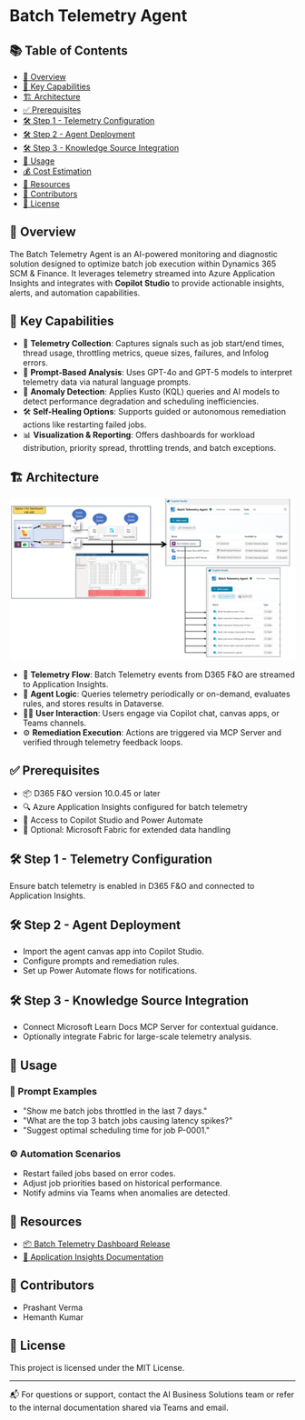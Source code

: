 # Batch Telemetry Agent

## 📚 Table of Contents
- [🧠 Overview](#overview)
- [🔧 Key Capabilities](#key-capabilities)
- [🏗️ Architecture](#architecture)
- [✅ Prerequisites](#prerequisites)
- [🛠️ Step 1 - Telemetry Configuration](#step-1---telemetry-configuration)
- [🛠️ Step 2 - Agent Deployment](#step-2---agent-deployment)
- [🛠️ Step 3 - Knowledge Source Integration](#step-3---knowledge-source-integration)
- [🧪 Usage](#usage)
- [💰 Cost Estimation](#cost-estimation)
- [📎 Resources](#resources)
- [👥 Contributors](#contributors)
- [📄 License](#license)

## 🧠 Overview

The Batch Telemetry Agent is an AI-powered monitoring and diagnostic solution designed to optimize batch job execution within Dynamics 365 SCM & Finance. It leverages telemetry streamed into Azure Application Insights and integrates with **Copilot Studio** to provide actionable insights, alerts, and automation capabilities.

## 🔧 Key Capabilities

- 📡 **Telemetry Collection**: Captures signals such as job start/end times, thread usage, throttling metrics, queue sizes, failures, and Infolog errors.
- 💬 **Prompt-Based Analysis**: Uses GPT-4o and GPT-5 models to interpret telemetry data via natural language prompts.
- 🚨 **Anomaly Detection**: Applies Kusto (KQL) queries and AI models to detect performance degradation and scheduling inefficiencies.
- 🛠️ **Self-Healing Options**: Supports guided or autonomous remediation actions like restarting failed jobs.
- 📊 **Visualization & Reporting**: Offers dashboards for workload distribution, priority spread, throttling trends, and batch exceptions.

## 🏗️ Architecture
<p align="center">
  <img src="./Images/Architecture.png" alt="Batch Framework Telemetry Agent Architecture" width="1500"/>
</p>

- 🔄 **Telemetry Flow**: Batch Telemetry events from D365 F&O are streamed to Application Insights.
- 🧮 **Agent Logic**: Queries telemetry periodically or on-demand, evaluates rules, and stores results in Dataverse.
- 🧑‍💻 **User Interaction**: Users engage via Copilot chat, canvas apps, or Teams channels.
- ⚙️ **Remediation Execution**: Actions are triggered via MCP Server and verified through telemetry feedback loops.

## ✅ Prerequisites

- 📦 D365 F&O version 10.0.45 or later
- 🔍 Azure Application Insights configured for batch telemetry
- 🧠 Access to Copilot Studio and Power Automate
- 🧰 Optional: Microsoft Fabric for extended data handling

## 🛠️ Step 1 - Telemetry Configuration

Ensure batch telemetry is enabled in D365 F&O and connected to Application Insights.

## 🛠️ Step 2 - Agent Deployment

- Import the agent canvas app into Copilot Studio.
- Configure prompts and remediation rules.
- Set up Power Automate flows for notifications.

## 🛠️ Step 3 - Knowledge Source Integration

- Connect Microsoft Learn Docs MCP Server for contextual guidance.
- Optionally integrate Fabric for large-scale telemetry analysis.

## 🧪 Usage

### 💬 Prompt Examples

- "Show me batch jobs throttled in the last 7 days."
- "What are the top 3 batch jobs causing latency spikes?"
- "Suggest optimal scheduling time for job P-0001."

### ⚙️ Automation Scenarios

- Restart failed jobs based on error codes.
- Adjust job priorities based on historical performance.
- Notify admins via Teams when anomalies are detected.

## 📎 Resources

- [📦 Batch Telemetry Dashboard Release](https://github.com/microsoft/Dynamics-365-FastTrack-FSCM-Telemetry-Samples/releases/tag/Batch-1.0.0.0)
- [📘 Application Insights Documentation](https://learn.microsoft.com/en-us/dynamics365/fin-ops-core/dev-itpro/analytics/application-insights)

## 👥 Contributors

- Prashant Verma
- Hemanth Kumar

## 📄 License

This project is licensed under the MIT License.

---

📬 For questions or support, contact the AI Business Solutions team or refer to the internal documentation shared via Teams and email.

